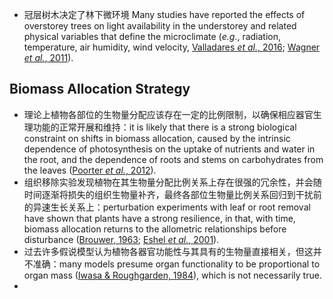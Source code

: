 - 冠层树木决定了林下微环境 Many studies have reported the effects of overstorey trees on light availability in the understorey and related physical variables that define the microclimate (*e.g.*, radiation, temperature, air humidity, wind velocity, [Valladares *et al.*, 2016](References/Valladares2016); [Wagner *et al.*, 2011](References/Wagner2011)).
## Biomass Allocation Strategy
- 理论上植物各部位的生物量分配应该存在一定的比例限制，以确保相应器官生理功能的正常开展和维持：it is likely that there is a strong biological constraint on shifts in biomass allocation, caused by the intrinsic dependence of photosynthesis on the uptake of nutrients and water in the root, and the dependence of roots and stems on carbohydrates from the leaves ([Poorter *et al.*, 2012](References/Poorter2012)).
- 组织移除实验发现植物在其生物量分配比例关系上存在很强的冗余性，并会随时间逐渐将损失的组织生物量补齐，最终各部位生物量比例关系回归到干扰前的异速生长关系上：perturbation experiments with leaf or root removal have shown that plants have a strong resilience, in that, with time, biomass allocation returns to the allometric relationships before disturbance ([Brouwer, 1963](References/Brouwer1963); [Eshel *et al.*, 2001](References/Eshel2001)).
- 过去许多假说模型认为植物各器官功能性与其具有的生物量直接相关，但这并不准确：many models presume organ functionality to be proportional to organ mass ([Iwasa & Roughgarden, 1984](References/IwasaRoughgarden1984)), which is not necessarily true.
- 